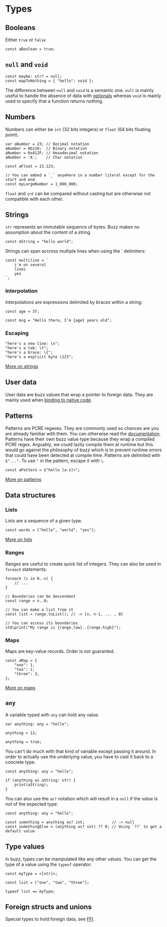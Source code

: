 # Types

## Booleans
Either `true` or `false`
```buzz
const aBoolean = true;
```

##  `null` and `void`
```buzz
const maybe: str? = null;
const mapToNothing = { "hello": void };  
```
The difference between `null` and `void` is a semantic one. `null` is mainly useful to handle the absence of data with [optionals](/guide/optionals.html) whereas `void` is mainly used to specify that a function returns nothing.

## Numbers
Numbers can either be `int` (32 bits integers) or `float` (64 bits floating point).
```buzz
var aNumber = 23; // Decimal notation
aNumber = 0b110;  // Binary notation
aNumber = 0xA12F; // Hexadecimal notation
aNumber = 'A';    // Char notation

const aFloat = 23.123;

// You can embed a `_` anywhere in a number literal except for the start and end
const myLargeNumber = 1_000_000;
```

`float` and `int` can be compared without casting but are otherwise not compatible with each other.

## Strings
`str` represents an immutable sequence of bytes. Buzz makes no assumption about the content of a string.
```buzz
const aString = "hello world";
```

Strings can span accross multiple lines when using the ` delimiters:
```buzz
const multiline = `
    i'm on several
    lines
    yes
`;
```

### Interpolation
Interpolations are expressions delimited by braces within a string:
```buzz
const age = 37;

const msg = "Hello there, I'm {age} years old";
```

### Escaping
```buzz
"here's a new line: \n";
"here's a tab: \t";
"here's a brace: \{";
"here's a explicit byte \123";
```

[More on strings](/reference/builtins/strings.html)

## User data
User data are buzz values that wrap a pointer to foreign data. They are mainly used when [binding to native code](/guide/calling-native-code.html).

## Patterns
Patterns are PCRE regexes. They are commonly used so chances are you are already familiar with them. You can otherwise read the [documentation](https://www.pcre.org/).
Patterns have their own buzz value type because they wrap a compiled PCRE regex. Arguably, we could lazily compile them at runtime but this would go against the philosophy of buzz which is to prevent runtime errors that could have been detected at compile time.
Patterns are delimited with `$"..."`. To use `"` in the pattern, escape it with `\`.
```buzz
const aPattern = $"hello [a-z]+";
```
[More on patterns](/reference/builtins/patterns.html)

## Data structures

### Lists
Lists are a sequence of a given type.
```buzz
const words = ["hello", "world", "yes"];
```
[More on lists](/reference/builtins/lists.html)

### Ranges
Ranges are useful to create quick list of integers. They can also be used in `foreach` statements:
```buzz
foreach (i in 0..n) {
    // ...
}

// Boundaries can be descendant
const range = n..0;

// You can make a list from it
const list = range.toList(); // -> [n, n-1, ... , 0]

// You can access its boundaries
std\print("My range is {range.low}..{range.high}");
```

### Maps
Maps are key-value records. Order is not guaranted.
```buzz
const aMap = {
    "one": 1,
    "two": 2,
    "three": 3,
};
```
[More on maps](/reference/builtins/maps.html)

## `any`

A variable typed with `any` can hold any value.
```buzz
var anything: any = "hello";

anything = 12;

anything = true;
```
You can't do much with that kind of variable except passing it around.
In order to actually use the underlying value, you have to cast it back to a concrete type.
```buzz
const anything: any = "hello";

if (anything as aString: str) {
    print(aString);
}
```
You can also use the `as?` notation which will result in a `null` if the value is not of the expected type:


```buzz
const anything: any = "hello";

const something = anything as? int;            // -> null
const somethingElse = (anything as? int) ?? 0; // Using `??` to get a default value
```

## Type values

In buzz, types can be manipulated like any other values. You can get the type of a value using the `typeof` operator.
```buzz
const myType = <[str]>;

const list = ["one", "two", "three"];

typeof list == myType;
```

## Foreign structs and unions

Special types to hold foreign data, see [FFI](/guide/ffi.html).
